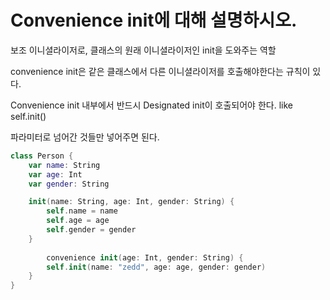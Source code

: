 # Convenience init에 대해 설명하시오.

보조 이니셜라이저로, 클래스의 원래 이니셜라이저인 init을 도와주는 역할

convenience init은 같은 클래스에서 다른 이니셜라이저를 호출해야한다는 규칙이 있다.

Convenience init 내부에서 반드시 Designated init이 호출되어야 한다. like self.init()

파라미터로 넘어간 것들만 넣어주면 된다.

``` swift
class Person {
    var name: String
    var age: Int
    var gender: String

    init(name: String, age: Int, gender: String) {
        self.name = name
        self.age = age
        self.gender = gender
    }
		
		convenience init(age: Int, gender: String) {
        self.init(name: "zedd", age: age, gender: gender)
    }
}
```

